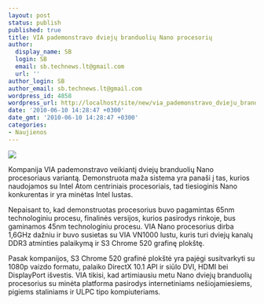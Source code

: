 ```yaml
---
layout: post
status: publish
published: true
title: VIA pademonstravo dviejų branduolių Nano procesorių
author:
  display_name: SB
  login: SB
  email: sb.technews.lt@gmail.com
  url: ''
author_login: SB
author_email: sb.technews.lt@gmail.com
wordpress_id: 4858
wordpress_url: http://localhost/site/new/via_pademonstravo_dvieju_branduoliu_nano_procesoriu/
date: '2010-06-10 14:28:47 +0300'
date_gmt: '2010-06-10 14:28:47 +0300'
categories:
- Naujienos
---
```

<div class="imgright"><img src="http://t0.gstatic.com/images?q=tbn:odLIob7f4ys1hM:http://farm3.static.flickr.com/2266/2531914993_b93a9cee15.jpg"  /></div>
<p>Kompanija VIA pademonstravo veikiantį dviejų branduolių Nano procesoriaus variantą. Demonstruota maža sistema yra panaši į tas, kurios naudojamos su Intel Atom centriniais procesoriais, tad tiesioginis Nano konkurentas ir yra minėtas Intel lustas.</p>
<p>Nepaisant to, kad demonstruotas procesorius buvo pagamintas 65nm technologiniu procesu, finalinės versijos, kurios pasirodys rinkoje, bus gaminamos 45nm technologiniu procesu. VIA Nano procesorius dirba 1,6GHz dažniu ir buvo susietas su VIA VN1000 lustu, kuris turi dviejų kanalų DDR3 atminties palaikymą ir S3 Chrome 520 grafinę plokštę. </p>
<p>Pasak kompanijos, S3 Chrome 520 grafinė plokštė yra pajėgi susitvarkyti su 1080p vaizdo formatu, palaiko DirectX 10.1 API ir siūlo DVI, HDMI bei DisplayPort išvestis. VIA tikisi, kad artimiausiu metu Nano dviejų branduolių procesorius su minėta platforma pasirodys internetiniams nešiojamiesiems, pigiems staliniams ir ULPC tipo kompiuteriams.<br /></p>
